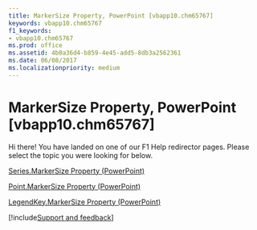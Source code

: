 ```yaml
---
title: MarkerSize Property, PowerPoint [vbapp10.chm65767]
keywords: vbapp10.chm65767
f1_keywords:
- vbapp10.chm65767
ms.prod: office
ms.assetid: 4b0a36d4-b859-4e45-add5-8db3a2562361
ms.date: 06/08/2017
ms.localizationpriority: medium
---
```



# MarkerSize Property, PowerPoint [vbapp10.chm65767]

Hi there! You have landed on one of our F1 Help redirector pages. Please select the topic you were looking for below.

[Series.MarkerSize Property (PowerPoint)](https://msdn.microsoft.com/library/60a402b8-69f5-db47-73df-55ed75a42272%28Office.15%29.aspx)

[Point.MarkerSize Property (PowerPoint)](https://msdn.microsoft.com/library/e8df4fac-34e4-10d1-b1eb-82eae7453760%28Office.15%29.aspx)

[LegendKey.MarkerSize Property (PowerPoint)](https://msdn.microsoft.com/library/712765a9-5a9a-5712-fc12-e1a477d1080c%28Office.15%29.aspx)

[!include[Support and feedback](~/includes/feedback-boilerplate.md)]